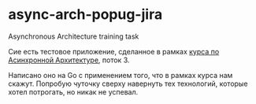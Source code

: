 # async-arch-popug-jira
Asynchronous Architecture training task

Сие есть тестовое приложение, сделанное в рамках [курса по Асинхронной Архитектуре](https://education.borshev.com/architecture), поток 3.

Написано оно на Go с применением того, что в рамках курса нам скажут. Попробую чуточку сверху навернуть тех технологий, которые хотел потрогать, но никак не успевал.
